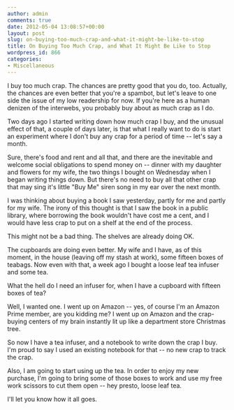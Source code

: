 ```yaml
---
author: admin
comments: true
date: 2012-05-04 13:08:57+00:00
layout: post
slug: on-buying-too-much-crap-and-what-it-might-be-like-to-stop
title: On Buying Too Much Crap, and What It Might Be Like to Stop
wordpress_id: 866
categories:
- Miscellaneous
---
```


I buy too much crap.  The chances are pretty good that you do, too.  Actually, the chances are even better that you're a spambot, but let's leave to one side the issue of my low readership for now.  If you're here as a human denizen of the interwebs, you probably buy about as much crap as I do.

Two days ago I started writing down how much crap I buy, and the unusual effect of that, a couple of days later, is that what I really want to do is start an experiment where I don't buy any crap for a period of time -- let's say a month.

Sure, there's food and rent and all that, and there are the inevitable and welcome social obligations to spend money on -- dinner with my daughter and flowers for my wife, the two things I bought on Wednesday when I began writing things down.  But there's no need to buy all that other crap that may sing it's little "Buy Me" siren song in my ear over the next month.

I was thinking about buying a book I saw yesterday, partly for me and partly for my wife.  The irony of this thought is that I saw the book in a public library, where borrowing the book wouldn't have cost me a cent, and I would have less crap to put on a shelf at the end of the process.

This might not be a bad thing.  The shelves are already doing OK.  

The cupboards are doing even better. My wife and I have, as of this moment, in the house (leaving off my stash at work), some fifteen boxes of teabags.  Now even with that, a week ago I bought a loose leaf tea infuser and some tea. 

What the hell do I need an infuser for, when I have a cupboard with fifteen boxes of tea?

Well, I wanted one.  I went up on Amazon -- yes, of course I'm an Amazon Prime member, are you kidding me?  I went up on Amazon and the crap-buying centers of my brain instantly lit up like a department store Christmas tree.
 
So now I have a tea infuser, and a notebook to write down the crap I buy.  I'm proud to say I used an existing notebook for that -- no new crap to track the crap.  

Also, I am going to start using up the tea.  In order to enjoy my new purchase, I'm going to bring some of those boxes to work and use my free work scissors to cut them open -- hey presto, loose leaf tea.

I'll let you know how it all goes.
